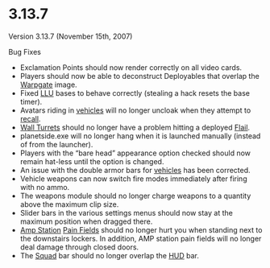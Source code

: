 # 3.13.7

Version 3.13.7 (November 15th, 2007)

Bug Fixes

- Exclamation Points should now render correctly on all video cards.
- Players should now be able to deconstruct Deployables that overlap the
  [Warpgate](../locations/Warpgate.md) image.
- Fixed [LLU](../terminology/Lattice_Logic_Unit.md) bases to behave correctly
  (stealing a hack resets the base timer).
- Avatars riding in [vehicles](../vehicles/index.md) will no longer uncloak
  when they attempt to [recall](../terminology/Recall.md).
- [Wall Turrets](../items/Phalanx.md) should no longer have a problem hitting a
  deployed [Flail](../vehicles/Flail.md).
- planetside.exe will no longer hang when it is launched manually (instead of
  from the launcher).
- Players with the “bare head” appearance option checked should now remain
  hat-less until the option is changed.
- An issue with the double armor bars for [vehicles](../vehicles/index.md) has
  been corrected.
- Vehicle weapons can now switch fire modes immediately after firing with no
  ammo.
- The weapons module should no longer charge weapons to a quantity above the
  maximum clip size.
- Slider bars in the various settings menus should now stay at the maximum
  position when dragged there.
- [Amp Station](../locations/Amp_Station.md)
  [Pain Fields](../terminology/Pain_Field.md) should no longer hurt you when
  standing next to the downstairs lockers. In addition, AMP station pain fields
  will no longer deal damage through closed doors.
- The [Squad](../terminology/Squad.md) bar should no longer overlap the
  [HUD](../terminology/Heads-up_Display.md) bar.
